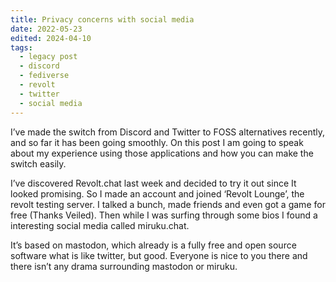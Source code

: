 ```yaml
---
title: Privacy concerns with social media
date: 2022-05-23
edited: 2024-04-10
tags:
  - legacy post
  - discord
  - fediverse
  - revolt
  - twitter
  - social media
---
```


I’ve made the switch from Discord and Twitter to FOSS alternatives recently, and so far it has been going smoothly. On this post I am going to speak about my experience using those applications and how you can make the switch easily.

I’ve discovered Revolt.chat last week and decided to try it out since It looked promising. So I made an account and joined ‘Revolt Lounge’, the revolt testing server. I talked a bunch, made friends and even got a game for free (Thanks Veiled). Then while I was surfing through some bios I found a interesting social media called miruku.chat.

It’s based on mastodon, which already is a fully free and open source software what is like twitter, but good. Everyone is nice to you there and there isn’t any drama surrounding mastodon or miruku.
